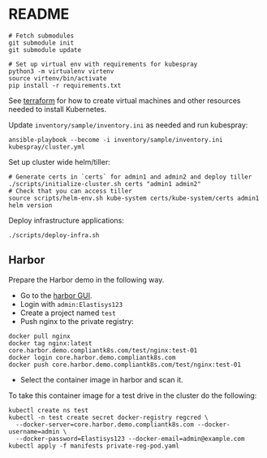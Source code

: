 # README

```shell
# Fetch submodules
git submodule init
git submodule update

# Set up virtual env with requirements for kubespray
python3 -m virtualenv virtenv
source virtenv/bin/activate
pip install -r requirements.txt
```

See [terraform](/terraform) for how to create virtual machines and other resources needed to install Kubernetes.

Update `inventory/sample/inventory.ini` as needed and run kubespray:

```shell
ansible-playbook --become -i inventory/sample/inventory.ini kubespray/cluster.yml
```

Set up cluster wide helm/tiller:

```shell
# Generate certs in `certs` for admin1 and admin2 and deploy tiller
./scripts/initialize-cluster.sh certs "admin1 admin2"
# Check that you can access tiller
source scripts/helm-env.sh kube-system certs/kube-system/certs admin1
helm version
```

Deploy infrastructure applications:

```shell
./scripts/deploy-infra.sh
```

## Harbor

Prepare the Harbor demo in the following way.

- Go to the [harbor GUI](https://core.harbor.demo.compliantk8s.com).
- Login with `admin:Elastisys123`
- Create a project named `test`
- Push nginx to the private registry:

```shell
docker pull nginx
docker tag nginx:latest core.harbor.demo.compliantk8s.com/test/nginx:test-01
docker login core.harbor.demo.compliantk8s.com
docker push core.harbor.demo.compliantk8s.com/test/nginx:test-01
```

- Select the container image in harbor and scan it.

To take this container image for a test drive in the cluster do the following:

```shell
kubectl create ns test
kubectl -n test create secret docker-registry regcred \
  --docker-server=core.harbor.demo.compliantk8s.com --docker-username=admin \
  --docker-password=Elastisys123 --docker-email=admin@example.com
kubectl apply -f manifests private-reg-pod.yaml
```

